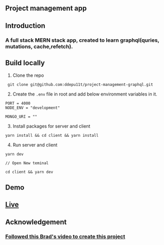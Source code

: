 ## Project management app

## Introduction

### A full stack MERN stack app, created to learn graphql(quries, mutations, cache,refetch).

## Build locally

1. Clone the repo

```
 git clone git@github.com:ddepu11t/project-management-graphql.git
```

2. Create the `.env` file in root and add below environment variables in it.

```
PORT = 4000
NODE_ENV = "development"

MONGO_URI = ""
```

3. Install packages for server and client

```
yarn install && cd client && yarn install
```

4. Run server and client

```
yarn dev

// Open New teminal

cd client && yarn dev
```

## Demo

## [Live](https://project-management-graphql-production.up.railway.app/)

## Acknowledgement

### [Followed this Brad's video to create this project](https://youtu.be/BcLNfwF04Kw)
